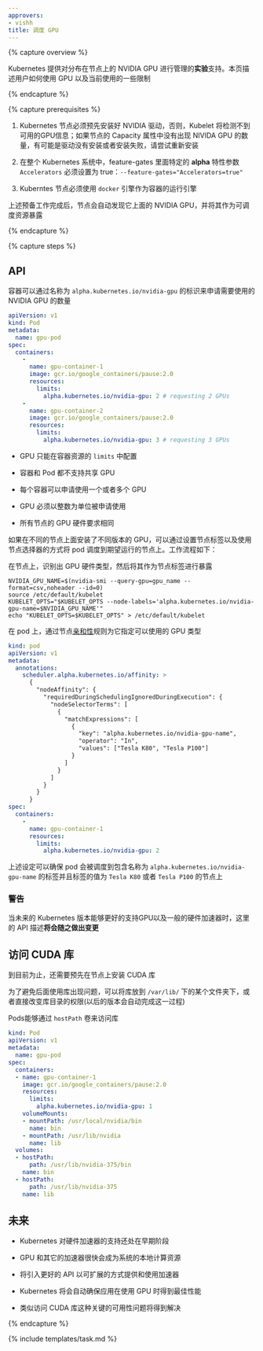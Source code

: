 ```yaml
---
approvers:
- vishh
title: 调度 GPU
---
```


{% capture overview %}

<!--
Kubernetes includes **experimental** support for managing NVIDIA GPUs spread across nodes.
This page describes how users can consume GPUs and the current limitations.
-->
Kubernetes 提供对分布在节点上的 NVIDIA GPU 进行管理的**实验**支持。本页描述用户如何使用 GPU 以及当前使用的一些限制

{% endcapture %}

{% capture prerequisites %}

<!--
1. Kubernetes nodes have to be pre-installed with Nvidia drivers. Kubelet will not detect Nvidia GPUs otherwise. Try to re-install nvidia drivers if kubelet fails to expose Nvidia GPUs as part of Node Capacity.
-->
1. Kubernetes 节点必须预先安装好 NVIDIA 驱动，否则，Kubelet 将检测不到可用的GPU信息；如果节点的 Capacity 属性中没有出现 NIVIDA GPU 的数量，有可能是驱动没有安装或者安装失败，请尝试重新安装
<!--
2. A special **alpha** feature gate `Accelerators` has to be set to true across the system: `--feature-gates="Accelerators=true"`.
-->
2. 在整个 Kubernetes 系统中，feature-gates 里面特定的 **alpha** 特性参数 `Accelerators` 必须设置为 true：`--feature-gates="Accelerators=true"`
<!--
3. Nodes must be using `docker engine` as the container runtime.
-->
3. Kuberntes 节点必须使用 `docker` 引擎作为容器的运行引擎

<!--
The nodes will automatically discover and expose all Nvidia GPUs as a schedulable resource.
-->
上述预备工作完成后，节点会自动发现它上面的 NVIDIA GPU，并将其作为可调度资源暴露

{% endcapture %}

{% capture steps %}

## API

<!--
Nvidia GPUs can be consumed via container level resource requirements using the resource name `alpha.kubernetes.io/nvidia-gpu`.
-->
容器可以通过名称为 `alpha.kubernetes.io/nvidia-gpu` 的标识来申请需要使用的 NVIDIA GPU 的数量

```yaml
apiVersion: v1
kind: Pod 
metadata:
  name: gpu-pod
spec: 
  containers: 
    - 
      name: gpu-container-1
      image: gcr.io/google_containers/pause:2.0
      resources: 
        limits: 
          alpha.kubernetes.io/nvidia-gpu: 2 # requesting 2 GPUs
    -
      name: gpu-container-2
      image: gcr.io/google_containers/pause:2.0
      resources: 
        limits: 
          alpha.kubernetes.io/nvidia-gpu: 3 # requesting 3 GPUs
```

<!--
- GPUs can be specified in the `limits` section only.
-->
- GPU 只能在容器资源的 `limits` 中配置
<!--
- Containers (and pods) do not share GPUs.
-->
- 容器和 Pod 都不支持共享 GPU
<!--
- Each container can request one or more GPUs.
-->
- 每个容器可以申请使用一个或者多个 GPU
<!--
- It is not possible to request a portion of a GPU.
-->
- GPU 必须以整数为单位被申请使用
<!--
- Nodes are expected to be homogenous, i.e. run the same GPU hardware.
-->
- 所有节点的 GPU 硬件要求相同

<!--
If your nodes are running different versions of GPUs, then use Node Labels and Node Selectors to schedule pods to appropriate GPUs.
Following is an illustration of this workflow:
-->
如果在不同的节点上面安装了不同版本的 GPU，可以通过设置节点标签以及使用节点选择器的方式将 pod 调度到期望运行的节点上。工作流程如下：

<!--
As part of your Node bootstrapping, identify the GPU hardware type on your nodes and expose it as a node label.
-->
在节点上，识别出 GPU 硬件类型，然后将其作为节点标签进行暴露

```shell
NVIDIA_GPU_NAME=$(nvidia-smi --query-gpu=gpu_name --format=csv,noheader --id=0)
source /etc/default/kubelet
KUBELET_OPTS="$KUBELET_OPTS --node-labels='alpha.kubernetes.io/nvidia-gpu-name=$NVIDIA_GPU_NAME'"
echo "KUBELET_OPTS=$KUBELET_OPTS" > /etc/default/kubelet
```

<!--
Specify the GPU types a pod can use via [Node Affinity](/docs/concepts/configuration/assign-pod-node/#affinity-and-anti-affinity) rules.
-->
在 pod 上，通过节点[亲和性](/docs/concepts/configuration/assign-pod-node/#affinity-and-anti-affinity)规则为它指定可以使用的 GPU 类型

```yaml
kind: pod
apiVersion: v1
metadata:
  annotations:
    scheduler.alpha.kubernetes.io/affinity: >
      {
        "nodeAffinity": {
          "requiredDuringSchedulingIgnoredDuringExecution": {
            "nodeSelectorTerms": [
              {
                "matchExpressions": [
                  {
                    "key": "alpha.kubernetes.io/nvidia-gpu-name",
                    "operator": "In",
                    "values": ["Tesla K80", "Tesla P100"]
                  }
                ]
              }
            ]
          }
        }
      }
spec:
  containers:
    -
      name: gpu-container-1
      resources:
        limits:
          alpha.kubernetes.io/nvidia-gpu: 2
```

<!--
This will ensure that the pod will be scheduled to a node that has a `Tesla K80` or a `Tesla P100` Nvidia GPU.
-->
上述设定可以确保 pod 会被调度到包含名称为 `alpha.kubernetes.io/nvidia-gpu-name` 的标签并且标签的值为 `Tesla K80` 或者 `Tesla P100` 的节点上

<!--
### Warning
-->
### 警告

<!--
The API presented here **will change** in an upcoming release to better support GPUs, and hardware accelerators in general, in Kubernetes.
-->
当未来的 Kubernetes 版本能够更好的支持GPU以及一般的硬件加速器时，这里的 API 描述**将会随之做出变更**

<!--
## Access to CUDA libraries
-->
## 访问 CUDA 库

<!--
As of now, CUDA libraries are expected to be pre-installed on the nodes.
-->
到目前为止，还需要预先在节点上安装 CUDA 库

<!--
To mitigate this, you can copy the libraries to a more permissive folder in ``/var/lib/`` or change the permissions directly. (Future releases will automatically perform this operation)
-->
为了避免后面使用库出现问题，可以将库放到 ``/var/lib/`` 下的某个文件夹下，或者直接改变库目录的权限(以后的版本会自动完成这一过程)

<!--
Pods can access the libraries using `hostPath` volumes.
-->
Pods能够通过 `hostPath` 卷来访问库

```yaml
kind: Pod
apiVersion: v1
metadata:
  name: gpu-pod
spec:
  containers:
  - name: gpu-container-1
    image: gcr.io/google_containers/pause:2.0
    resources:
      limits:
        alpha.kubernetes.io/nvidia-gpu: 1
    volumeMounts:
    - mountPath: /usr/local/nvidia/bin
      name: bin
    - mountPath: /usr/lib/nvidia
      name: lib
  volumes:
  - hostPath:
      path: /usr/lib/nvidia-375/bin
    name: bin
  - hostPath:
      path: /usr/lib/nvidia-375
    name: lib
```

<!--
## Future
-->
## 未来

<!--
- Support for hardware accelerators is in its early stages in Kubernetes.
-->
- Kubernetes 对硬件加速器的支持还处在早期阶段
<!--
- GPUs and other accelerators will soon be a native compute resource across the system.
-->
- GPU 和其它的加速器很快会成为系统的本地计算资源
<!--
- Better APIs will be introduced to provision and consume accelerators in a scalable manner.
-->
- 将引入更好的 API 以可扩展的方式提供和使用加速器
<!--
- Kubernetes will automatically ensure that applications consuming GPUs gets the best possible performance.
-->
- Kubernetes 将会自动确保应用在使用 GPU 时得到最佳性能
<!--
- Key usability problems like access to CUDA libraries will be addressed.
-->
- 类似访问 CUDA 库这种关键的可用性问题将得到解决

{% endcapture %}

{% include templates/task.md %}
